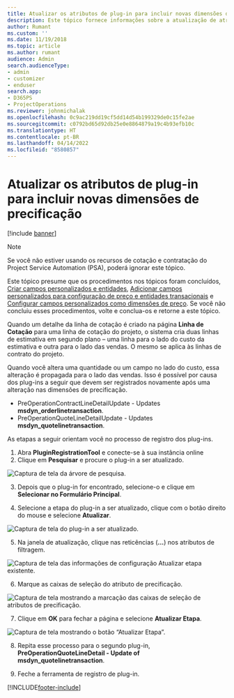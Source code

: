 ```yaml
---
title: Atualizar os atributos de plug-in para incluir novas dimensões de precificação
description: Este tópico fornece informações sobre a atualização de atributos de plug-in para dimensões de precificação.
author: Rumant
ms.custom: ''
ms.date: 11/19/2018
ms.topic: article
ms.author: rumant
audience: Admin
search.audienceType:
- admin
- customizer
- enduser
search.app:
- D365PS
- ProjectOperations
ms.reviewer: johnmichalak
ms.openlocfilehash: 0c9ac219dd19cf5dd14d54b199329de0c15fe2ae
ms.sourcegitcommit: c0792bd65d92db25e0e8864879a19c4b93efb10c
ms.translationtype: HT
ms.contentlocale: pt-BR
ms.lasthandoff: 04/14/2022
ms.locfileid: "8580857"
---
```

# <a name="update-plug-in-attributes-to-include-new-pricing-dimensions"></a>Atualizar os atributos de plug-in para incluir novas dimensões de precificação

[!include [banner](../includes/psa-now-project-operations.md)]

> [!NOTE]
> Se você não estiver usando os recursos de cotação e contratação do Project Service Automation (PSA), poderá ignorar este tópico.

Este tópico presume que os procedimentos nos tópicos foram concluídos, [Criar campos personalizados e entidades](create-custom-fields-entities.md), [Adicionar campos personalizados para configuração de preço e entidades transacionais](field-references.md) e [Configurar campos personalizados como dimensões de preço](set-up-pricing-dimensions.md). Se você não concluiu esses procedimentos, volte e conclua-os e retorne a este tópico.

Quando um detalhe da linha de cotação é criado na página **Linha de Cotação** para uma linha de cotação do projeto, o sistema cria duas linhas de estimativa em segundo plano – uma linha para o lado do custo da estimativa e outra para o lado das vendas. O mesmo se aplica às linhas de contrato do projeto.

Quando você altera uma quantidade ou um campo no lado do custo, essa alteração é propagada para o lado das vendas. Isso é possível por causa dos plug-ins a seguir que devem ser registrados novamente após uma alteração nas dimensões de precificação.

- PreOperationContractLineDetailUpdate - Updates **msdyn_orderlinetransaction**.
- PreOperationQuoteLineDetailUpdate - Updates **msdyn_quotelinetransaction**.

As etapas a seguir orientam você no processo de registro dos plug-ins.

1. Abra **PluginRegistrationTool** e conecte-se à sua instância online
2. Clique em **Pesquisar** e procure o plug-in a ser atualizado.

 ![Captura de tela da árvore de pesquisa.](media/PRT-1.png)

3. Depois que o plug-in for encontrado, selecione-o e clique em **Selecionar no Formulário Principal**.

4. Selecione a etapa do plug-in a ser atualizado, clique com o botão direito do mouse e selecione **Atualizar**.

 ![Captura de tela do plug-in a ser atualizado.](media/PRT-2.png)
 
5. Na janela de atualização, clique nas reticências (**...**) nos atributos de filtragem.

 ![Captura de tela das informações de configuração Atualizar etapa existente.](media/PRT-3.png)
 
6. Marque as caixas de seleção do atributo de precificação.

 ![Captura de tela mostrando a marcação das caixas de seleção de atributos de precificação.](media/PRT-4.png)

7. Clique em **OK** para fechar a página e selecione **Atualizar Etapa**.

 ![Captura de tela mostrando o botão “Atualizar Etapa”.](media/PRT-5.png)
 
8. Repita esse processo para o segundo plug-in, **PreOperationQuoteLineDetail - Update of msdyn_quotelinetransaction**.

9. Feche a ferramenta de registro de plug-in.



[!INCLUDE[footer-include](../includes/footer-banner.md)]
